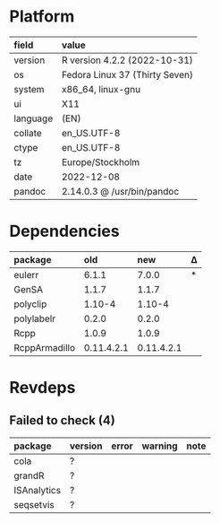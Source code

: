 # Platform

|field    |value                          |
|:--------|:------------------------------|
|version  |R version 4.2.2 (2022-10-31)   |
|os       |Fedora Linux 37 (Thirty Seven) |
|system   |x86_64, linux-gnu              |
|ui       |X11                            |
|language |(EN)                           |
|collate  |en_US.UTF-8                    |
|ctype    |en_US.UTF-8                    |
|tz       |Europe/Stockholm               |
|date     |2022-12-08                     |
|pandoc   |2.14.0.3 @ /usr/bin/pandoc     |

# Dependencies

|package       |old        |new        |Δ  |
|:-------------|:----------|:----------|:--|
|eulerr        |6.1.1      |7.0.0      |*  |
|GenSA         |1.1.7      |1.1.7      |   |
|polyclip      |1.10-4     |1.10-4     |   |
|polylabelr    |0.2.0      |0.2.0      |   |
|Rcpp          |1.0.9      |1.0.9      |   |
|RcppArmadillo |0.11.4.2.1 |0.11.4.2.1 |   |

# Revdeps

## Failed to check (4)

|package     |version |error |warning |note |
|:-----------|:-------|:-----|:-------|:----|
|cola        |?       |      |        |     |
|grandR      |?       |      |        |     |
|ISAnalytics |?       |      |        |     |
|seqsetvis   |?       |      |        |     |

